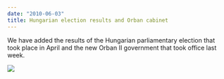 ```yaml
---
date: "2010-06-03"
title: Hungarian election results and Orban cabinet
---
```


We have added the results of the Hungarian parliamentary election that took place in April and the new Orban II government that took office last week.

![](/images/parliament-netherlands.jpg)
